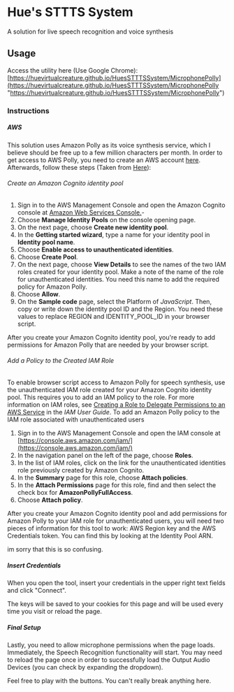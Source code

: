 

# Hue's STTTS System
 
 A solution for live speech recognition and voice synthesis

## Usage
Access the utility here (Use Google Chrome): [https://huevirtualcreature.github.io/HuesSTTTSSystem/MicrophonePolly](https://huevirtualcreature.github.io/HuesSTTTSSystem/MicrophonePolly "https://huevirtualcreature.github.io/HuesSTTTSSystem/MicrophonePolly")

### Instructions

##### AWS
This solution uses Amazon Polly as its voice synthesis service, which I believe should be free up to a few million characters per month. In order to get access to AWS Polly, you need to create an AWS account [here](https://signin.aws.amazon.com). Afterwards, follow these steps (Taken from [Here](https://docs.aws.amazon.com/sdk-for-javascript/v2/developer-guide/getting-started-browser.html)):
###### Create an Amazon Cognito identity pool
1. Sign in to the AWS Management Console and open the Amazon Cognito console at [Amazon Web Services Console.](https://console.aws.amazon.com/cognito/)-   
2. Choose **Manage Identity Pools** on the console opening page.
3. On the next page, choose **Create new identity pool**.
4. In the **Getting started wizard**, type a name for your identity pool in **Identity pool name**.
5. Choose **Enable access to unauthenticated identities**.
6. Choose **Create Pool**.
7. On the next page, choose **View Details** to see the names of the two IAM roles created for your identity pool. Make a note of the name of the role for unauthenticated identities. You need this name to add the required policy for Amazon Polly.
8. Choose **Allow**.
9. On the **Sample code** page, select the Platform of _JavaScript_. Then, copy or write down the identity pool ID and the Region. You need these values to replace REGION and IDENTITY_POOL_ID in your browser script.
 
After you create your Amazon Cognito identity pool, you're ready to add permissions for Amazon Polly that are needed by your browser script.

######  Add a Policy to the Created IAM Role
To enable browser script access to Amazon Polly for speech synthesis, use the unauthenticated IAM role created for your Amazon Cognito identity pool. This requires you to add an IAM policy to the role. For more information on IAM roles, see [Creating a Role to Delegate Permissions to an AWS Service](https://docs.aws.amazon.com/IAM/latest/UserGuide/id_roles_create_for-service.html) in the _IAM User Guide_.
 To add an Amazon Polly policy to the IAM role associated with unauthenticated users

1.  Sign in to the AWS Management Console and open the IAM console at [https://console.aws.amazon.com/iam/](https://console.aws.amazon.com/iam/)
2. In the navigation panel on the left of the page, choose **Roles**.
3. In the list of IAM roles, click on the link for the unauthenticated identities role previously created by Amazon Cognito.
4. In the **Summary** page for this role, choose **Attach policies**.
5. In the **Attach Permissions** page for this role, find and then select the check box for **AmazonPollyFullAccess**.
6. Choose **Attach policy**.
    
After you create your Amazon Cognito identity pool and add permissions for Amazon Polly to your IAM role for unauthenticated users, you will need two pieces of information for this tool to work: AWS Region key and the AWS Credentials token. You can find this by looking at the Identity Pool ARN.

im sorry that this is so confusing.

##### Insert Credentials
When you open the tool, insert your credentials in the upper right text fields and click "Connect".

The keys will be saved to your cookies for this page and will be used every time you visit or reload the page.

##### Final Setup
Lastly, you need to allow microphone permissions when the page loads. Immediately, the Speech Recognition functionality will start. You may need to reload the page once in order to successfully load the Output Audio Devices (you can check by expanding the dropdown).

Feel free to play with the buttons. You can't really break anything here.


